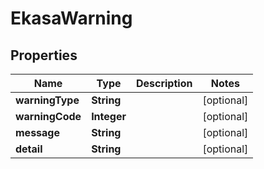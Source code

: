 # EkasaWarning

## Properties

Name | Type | Description | Notes
------------ | ------------- | ------------- | -------------
**warningType** | **String** |  | [optional] 
**warningCode** | **Integer** |  | [optional] 
**message** | **String** |  | [optional] 
**detail** | **String** |  | [optional] 
